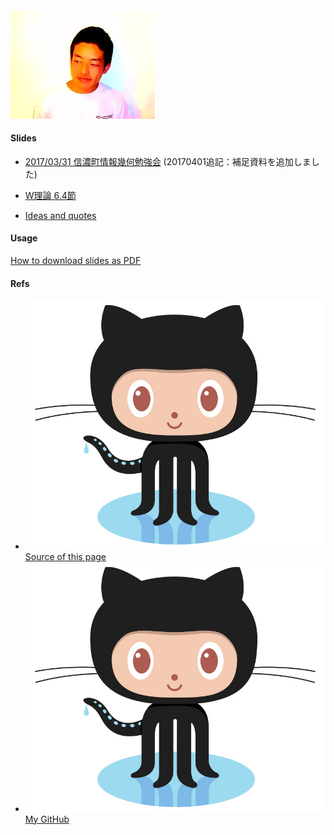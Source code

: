 #### ![:scale 15%](image/profilepic.jpg) 
#### Slides
* [2017/03/31 信濃町情報幾何勉強会](io-table-info-geo/) (20170401追記：補足資料を追加しました)

* [W理論 6.4節](w-theory-6-4/)

* [Ideas and quotes](ideas/)

#### Usage
[How to download slides as PDF](usage/pdf/)

#### Refs
* [![:scale 5%](image/Octocat.jpg) Source of this page](https://github.com/diadochos/slides_remark)
* [![:scale 5%](image/Octocat.jpg) My GitHub](https://github.com/diadochos)
